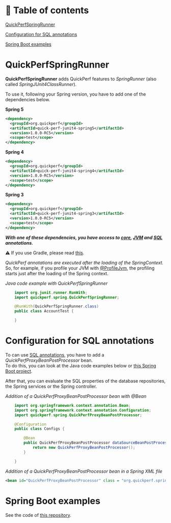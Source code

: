 # 🚩 Table of contents
[QuickPerfSpringRunner](#QuickPerfSpringRunner)<br>

[Configuration for SQL annotations](#Configuration-for-SQL-annotations)<br>

[Spring Boot examples](#Spring-Boot-examples)

# QuickPerfSpringRunner
**QuickPerfSpringRunner** adds QuickPerf features to *SpringRunner* (also called *SpringJUnit4ClassRunner*). <br>

To use it, following your Spring version, you have to add one of the dependencies below.

**Spring 5**
```xml
<dependency>
  <groupId>org.quickperf</groupId>
  <artifactId>quick-perf-junit4-spring5</artifactId>
  <version>1.0.0-RC5</version>
  <scope>test</scope>
</dependency>
```

**Spring 4**
```xml
<dependency>
  <groupId>org.quickperf</groupId>
  <artifactId>quick-perf-junit4-spring4</artifactId>
  <version>1.0.0-RC5</version>
  <scope>test</scope>
</dependency>
```

**Spring 3**
```xml
<dependency>
  <groupId>org.quickperf</groupId>
  <artifactId>quick-perf-junit4-spring3</artifactId>
  <version>1.0.0-RC5</version>
  <scope>test</scope>
</dependency>
```

***With one of these dependencies, you have access to [core](https://github.com/quick-perf/doc/wiki/Core-annotations), [JVM](https://github.com/quick-perf/doc/wiki/JVM-annotations) and [SQL](https://github.com/quick-perf/doc/wiki/SQL-annotations) annotations.***

⚠️ If you use Gradle, please read [this](https://github.com/quick-perf/doc/wiki/Gradle-users).

_QuickPerf annotations are executed after the loading of the SpringContext._ So, for example, if you profile your JVM with [@ProfileJvm](https://github.com/quick-perf/doc/wiki/JVM-annotations#Profile-or-check-your-JVM), the profiling starts just after the loading of the Spring context.

*Java code example with QuickPerfSpringRunner*
```java
	import org.junit.runner.RunWith;
	import quickperf.spring.QuickPerfSpringRunner;

	@RunWith(QuickPerfSpringRunner.class)
	public class AccountTest {

	}
```

# Configuration for SQL annotations

To can use [SQL annotations](https://github.com/quick-perf/doc/wiki/SQL-annotations), you have to add a *QuickPerfProxyBeanPostProcessor* bean.<br>
To do this, you can look at the Java code examples below or [this Spring Boot project](https://github.com/quick-perf/springboot-junit4-examples).<br> 

After that, you can evaluate the SQL properties of the database repositories, the Spring services or the Spring controller.

*Addition of a QuickPerfProxyBeanPostProcessor bean with @Bean*
```java
	import org.springframework.context.annotation.Bean;
	import org.springframework.context.annotation.Configuration;
	import quickperf.spring.QuickPerfProxyBeanPostProcessor;

	@Configuration
	public class Configs {

		@Bean
		public QuickPerfProxyBeanPostProcessor dataSourceBeanPostProcessor() {
			return new QuickPerfProxyBeanPostProcessor();
		}

	}
```
	
*Addition of a QuickPerfProxyBeanPostProcessor bean in a Spring XML file*
```xml
<bean id="QuickPerfProxyBeanPostProcessor" class = "org.quickperf.spring.sql.QuickPerfProxyBeanPostProcessor" />
```

# Spring Boot examples
See the code of [this repository](https://github.com/quick-perf/springboot-junit4-examples).